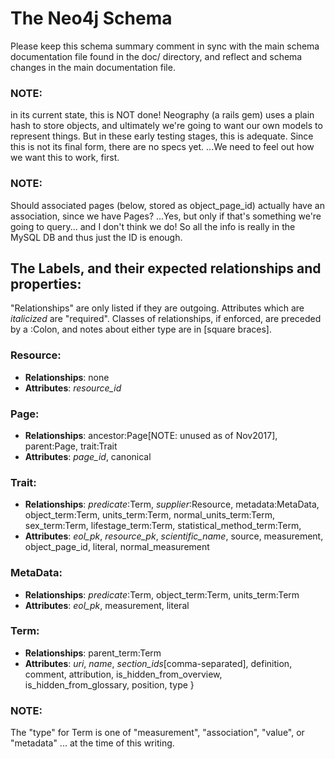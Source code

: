 # The Neo4j Schema
Please keep this schema summary comment in sync with the main schema documentation file found in the doc/ directory, and
reflect and schema changes in the main documentation file.

### NOTE:
in its current state, this is NOT done! Neography (a rails gem) uses a plain hash to store objects, and ultimately
we're going to want our own models to represent things. But in these early testing stages, this is adequate. Since this
is not its final form, there are no specs yet. ...We need to feel out how we want this to work, first.

### NOTE:
Should associated pages (below, stored as object_page_id) actually have an association, since we have Pages?
...Yes, but only if that's something we're going to query... and I don't think we do! So all the info is really in the
MySQL DB and thus just the ID is enough.

## The Labels, and their expected relationships and properties:
"Relationships" are only listed if they are outgoing. Attributes which are *italicized* are "required". Classes of
relationships, if enforced, are preceded by a :Colon, and notes about either type are in [square braces].

### Resource:
* **Relationships**: none
* **Attributes**: *resource_id*

### Page:
* **Relationships**: ancestor:Page[NOTE: unused as of Nov2017], parent:Page, trait:Trait
* **Attributes**: *page_id*, canonical

### Trait:
* **Relationships**: *predicate*:Term, *supplier*:Resource, metadata:MetaData, object_term:Term, units_term:Term,
  normal_units_term:Term, sex_term:Term, lifestage_term:Term, statistical_method_term:Term,
* **Attributes**: *eol_pk*, *resource_pk*, *scientific_name*, source, measurement, object_page_id, literal,
  normal_measurement

### MetaData:
* **Relationships**: *predicate*:Term, object_term:Term, units_term:Term
* **Attributes**: *eol_pk*, measurement, literal

### Term:
* **Relationships**: parent_term:Term
* **Attributes**: *uri*, *name*, *section_ids*[comma-separated], definition, comment, attribution,
  is_hidden_from_overview, is_hidden_from_glossary, position, type }

### NOTE:
The "type" for Term is one of "measurement", "association", "value", or "metadata" ... at the time of this writing.
